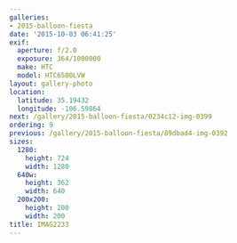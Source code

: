 ```yaml
---
galleries:
- 2015-balloon-fiesta
date: '2015-10-03 06:41:25'
exif:
  aperture: f/2.0
  exposure: 364/1000000
  make: HTC
  model: HTC6500LVW
layout: gallery-photo
location:
  latitude: 35.19432
  longitude: -106.59864
next: /gallery/2015-balloon-fiesta/0234c12-img-0399
ordering: 9
previous: /gallery/2015-balloon-fiesta/89dbad4-img-0392
sizes:
  1280:
    height: 724
    width: 1280
  640w:
    height: 362
    width: 640
  200x200:
    height: 200
    width: 200
title: IMAG2233
---
```

